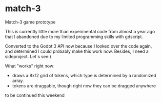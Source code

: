 # match-3
Match-3 game prototype

This is currently little more than experimental code from almost a year ago that I abandoned due to my limited programming skills with gdscript.

Converted to the Godot 3 API now because I looked over the code again, and determined I could probably make this work now. Besides, I need a sideproject. Let´s see:)

What "works" right now:

- draws a 8x12 grid of tokens, which type is determined by a randomized array.
- tokens are draggable, though right now they can be dragged anywhere

to be continued this weekend
